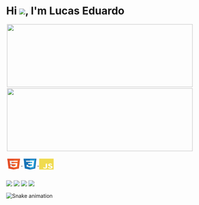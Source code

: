 <h1>Hi <img src="https://raw.githubusercontent.com/kaueMarques/kaueMarques/master/hi.gif" height="30px">, I'm Lucas Eduardo</h1>

<div align="center">
  <a href="https://github.com/Rebanned">
  <img height="170em" width="500em" src="https://github-readme-stats.vercel.app/api?username=Rebanned&show_icons=true&theme=dracula&include_all_commits=true&count_private=true"/>
  <img height="170em" width="500em" src="https://github-readme-stats.vercel.app/api/top-langs/?username=Rebanned&layout=compact&langs_count=7&theme=dracula"/>
</div> 
<div style="display: inline_block"><br>
  <img align="center" alt="Rafa-HTML" height="30" width="40" src="https://raw.githubusercontent.com/devicons/devicon/master/icons/html5/html5-original.svg">
  <img align="center" alt="Rafa-CSS" height="30" width="40" src="https://raw.githubusercontent.com/devicons/devicon/master/icons/css3/css3-original.svg">
  <img align="center" alt="Rafa-Js" height="30" width="40" src="https://raw.githubusercontent.com/devicons/devicon/master/icons/javascript/javascript-plain.svg">
</div>

  ##
 
<div> 
  <a href="https://www.youtube.com/channel/UCq7ckRcTatPxit8bSyUkSfQ" target="_blank"><img src="https://img.shields.io/badge/YouTube-FF0000?style=for-the-badge&logo=youtube&logoColor=white" target="_blank"></a>
  <a href="https://www.instagram.com/lucaseduardo5530/" target="_blank"><img src="https://img.shields.io/badge/-Instagram-%23E4405F?style=for-the-badge&logo=instagram&logoColor=white" target="_blank"></a>
 <a href="https://discord.gg/wagxzStdcR" target="_blank"><img src="https://img.shields.io/badge/Discord-7289DA?style=for-the-badge&logo=discord&logoColor=white" target="_blank"></a> 
 <a href = "mailto:lucaseduard.dev@gmail.com"><img src="https://img.shields.io/badge/-Gmail-%23333?style=for-the-badge&logo=gmail&logoColor=white" target="_blank"></a>

  ![Snake animation](https://github.com/Rebanned/Rebanned/blob/output/github-contribution-grid-snake.svg)
</div>
